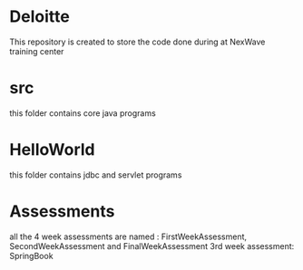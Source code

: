 # Deloitte
This repository is created to store the code done during at NexWave training center

# src 
this folder contains core java programs

# HelloWorld
this folder contains jdbc and servlet programs

# Assessments
all the 4 week assessments are named : FirstWeekAssessment, SecondWeekAssessment and FinalWeekAssessment
3rd week assessment: SpringBook
